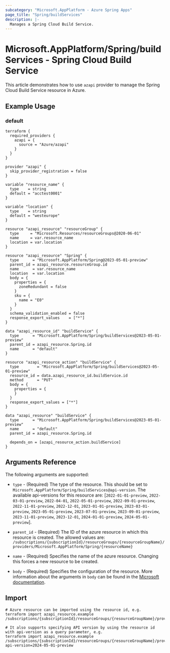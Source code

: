 ```yaml
---
subcategory: "Microsoft.AppPlatform - Azure Spring Apps"
page_title: "Spring/buildServices"
description: |-
  Manages a Spring Cloud Build Service.
---
```


# Microsoft.AppPlatform/Spring/buildServices - Spring Cloud Build Service

This article demonstrates how to use `azapi` provider to manage the Spring Cloud Build Service resource in Azure.

## Example Usage

### default

```hcl
terraform {
  required_providers {
    azapi = {
      source = "Azure/azapi"
    }
  }
}

provider "azapi" {
  skip_provider_registration = false
}

variable "resource_name" {
  type    = string
  default = "acctest0001"
}

variable "location" {
  type    = string
  default = "westeurope"
}

resource "azapi_resource" "resourceGroup" {
  type     = "Microsoft.Resources/resourceGroups@2020-06-01"
  name     = var.resource_name
  location = var.location
}

resource "azapi_resource" "Spring" {
  type      = "Microsoft.AppPlatform/Spring@2023-05-01-preview"
  parent_id = azapi_resource.resourceGroup.id
  name      = var.resource_name
  location  = var.location
  body = {
    properties = {
      zoneRedundant = false
    }
    sku = {
      name = "E0"
    }
  }
  schema_validation_enabled = false
  response_export_values    = ["*"]
}

data "azapi_resource_id" "buildService" {
  type      = "Microsoft.AppPlatform/Spring/buildServices@2023-05-01-preview"
  parent_id = azapi_resource.Spring.id
  name      = "default"
}

resource "azapi_resource_action" "buildService" {
  type        = "Microsoft.AppPlatform/Spring/buildServices@2023-05-01-preview"
  resource_id = data.azapi_resource_id.buildService.id
  method      = "PUT"
  body = {
    properties = {
    }
  }
  response_export_values = ["*"]
}

data "azapi_resource" "buildService" {
  type      = "Microsoft.AppPlatform/Spring/buildServices@2023-05-01-preview"
  name      = "default"
  parent_id = azapi_resource.Spring.id

  depends_on = [azapi_resource_action.buildService]
}

```



## Arguments Reference

The following arguments are supported:

* `type` - (Required) The type of the resource. This should be set to `Microsoft.AppPlatform/Spring/buildServices@api-version`. The available api-versions for this resource are: [`2022-01-01-preview`, `2022-03-01-preview`, `2022-04-01`, `2022-05-01-preview`, `2022-09-01-preview`, `2022-11-01-preview`, `2022-12-01`, `2023-01-01-preview`, `2023-03-01-preview`, `2023-05-01-preview`, `2023-07-01-preview`, `2023-09-01-preview`, `2023-11-01-preview`, `2023-12-01`, `2024-01-01-preview`, `2024-05-01-preview`].

* `parent_id` - (Required) The ID of the azure resource in which this resource is created. The allowed values are:  
  `/subscriptions/{subscriptionId}/resourceGroups/{resourceGroupName}/providers/Microsoft.AppPlatform/Spring/{resourceName}`

* `name` - (Required) Specifies the name of the azure resource. Changing this forces a new resource to be created.

* `body` - (Required) Specifies the configuration of the resource. More information about the arguments in `body` can be found in the [Microsoft documentation](https://learn.microsoft.com/en-us/azure/templates/Microsoft.AppPlatform/Spring/buildServices?pivots=deployment-language-terraform).

## Import

 ```shell
 # Azure resource can be imported using the resource id, e.g.
 terraform import azapi_resource.example /subscriptions/{subscriptionId}/resourceGroups/{resourceGroupName}/providers/Microsoft.AppPlatform/Spring/{resourceName}/buildServices/{resourceName}
 
 # It also supports specifying API version by using the resource id with api-version as a query parameter, e.g.
 terraform import azapi_resource.example /subscriptions/{subscriptionId}/resourceGroups/{resourceGroupName}/providers/Microsoft.AppPlatform/Spring/{resourceName}/buildServices/{resourceName}?api-version=2024-05-01-preview
 ```
